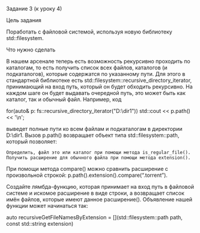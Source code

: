 Задание 3 (к уроку 4)


Цель задания

Поработать с файловой системой, используя новую библиотеку std::filesystem.


Что нужно сделать

В нашем арсенале теперь есть возможность рекурсивно проходить по каталогам, то есть получить список всех файлов, каталогов (и подкаталогов), которые содержатся по указанному пути. Для этого в стандартной библиотеке есть std::filesystem::recursive_directory_iterator, принимающий на вход путь, который он будет обходить рекурсивно. На каждом шаге он будет выдавать очередной путь, это может быть как каталог, так и обычный файл. Например, код

for(auto& p: fs::recursive_directory_iterator("D:\\dir1"))
        std::cout << p.path() << '\n';

выведет полные пути ко всем файлам и подкаталогам в директории D:\dir1. Вызов p.path() возвращает объект типа std::filesystem::path, который позволяет:

    Определить, файл это или каталог при помощи метода is_regular_file().
    Получить расширение для обычного файла при помощи метода extension().

При помощи метода compare() можно сравнить расширение с произвольной строкой: p.path().extension().compare(“.torrent”).


  Создайте лямбда-функцию, которая принимает на вход путь в файловой системе и искомое расширение в виде строки, а возвращает список имён файлов, которые имеют данное расширение(). Объявление нашей функции может начинаться так:

auto recursiveGetFileNamesByExtension =
       [](std::filesystem::path path,
          const std::string extension)